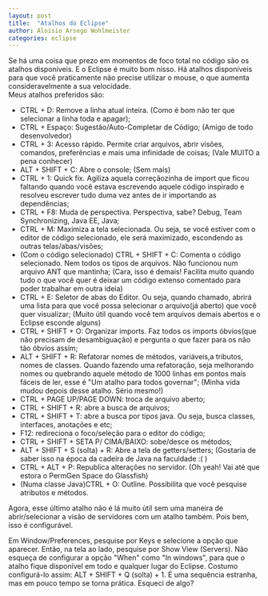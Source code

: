 ```yaml
---
layout: post
title:  "Atalhos do Eclipse"
author: Aloisio Arsego Wohlmeister
categories: eclipse
---
```


Se há uma coisa que prezo em momentos de foco total no código são os atalhos disponíveis. E o Eclipse é muito bom nisso. Há atalhos disponíveis para que você praticamente não precise utilizar o mouse, o que aumenta consideravelmente a sua velocidade.  
Meus atalhos preferidos são:  

*  CTRL + D: Remove a linha atual inteira. (Como é bom não ter que selecionar a linha toda e apagar);
*  CTRL + Espaço: Sugestão/Auto-Completar de Código; (Amigo de todo desenvolvedor)
*  CTRL + 3: Acesso rápido. Permite criar arquivos, abrir visões, comandos, preferências e mais uma infinidade de coisas; (Vale MUITO a pena conhecer)
*  ALT + SHIFT + C: Abre o console; (Sem mais)
*  CTRL + 1: Quick fix. Agiliza aquela correçãozinha de import que ficou faltando quando você estava escrevendo aquele código inspirado e resolveu escrever tudo duma vez antes de ir importando as dependências;
*  CTRL + F8: Muda de perspectiva. Perspectiva, sabe? Debug, Team Synchronizing, Java EE, Java;
*  CTRL + M: Maximiza a tela selecionada. Ou seja, se você estiver com o editor de código selecionado, ele será maximizado, escondendo as outras telas/abas/visões;
*  (Com o código selecionado) CTRL + SHIFT + C: Comenta o código selecionado. Nem todos os tipos de arquivos. Não funcionou num arquivo ANT que mantinha; (Cara, isso é demais! Facilita muito quando tudo o que você quer é deixar um código extenso comentado para poder trabalhar em outra ideia)
*  CTRL + E: Seletor de abas do Editor. Ou seja, quando chamado, abrirá uma lista para que você possa selecionar o arquivo(já aberto) que você quer visualizar; (Muito útil quando você tem arquivos demais abertos e o Eclipse esconde alguns)
*  CTRL + SHIFT + O: Organizar imports. Faz todos os imports óbvios(que não precisam de desambiguação) e pergunta o que fazer para os não tão óbvios assim;
*  ALT + SHIFT + R: Refatorar nomes de métodos, variáveis,a tributos, nomes de classes. Quando fazendo uma refatoração, seja melhorando nomes ou quebrando aquele método de 1000 linhas em pontos mais fáceis de ler, esse é "Um atalho para todos governar"; (Minha vida mudou depois desse atalho. Sério mesmo!)
*  CTRL + PAGE UP/PAGE DOWN: troca de arquivo aberto;
*  CTRL + SHIFT + R: abre a busca de arquivos;
*  CTRL + SHIFT + T: abre a busca por tipos java. Ou seja, busca classes, interfaces, anotações e etc;
*  F12: redireciona o foco/seleção para o editor do código;
*  CTRL + SHIFT + SETA P/ CIMA/BAIXO: sobe/desce os métodos;
*  ALT + SHIFT + S (solta) + R: Abre a tela de getters/setters; (Gostaria de saber isso na época da cadeira de Java na faculdade :( )
*  CTRL + ALT + P: Republica alterações no servidor. (Oh yeah! Vai até que estora o PermGen Space do Glassfish)
*  (Numa classe Java)CTRL + O: Outline. Possibilita que você pesquise atributos e métodos.

Agora, esse último atalho não é lá muito útil sem uma maneira de abrir/selecionar a visão de servidores com um atalho também. Pois bem, isso é configurável.  

Em Window/Preferences, pesquise por Keys e selecione a opção que aparecer. Então, na tela ao lado, pesquise por Show View (Servers). Não esqueça de configurar a opção "When" como "In windows", para que o atalho fique disponível em todo e qualquer lugar do Eclipse. Costumo configurá-lo assim: ALT + SHIFT + Q (solta) + 1. É uma sequência estranha, mas em pouco tempo se torna prática.
Esqueci de algo?